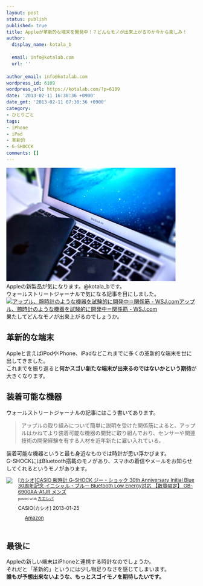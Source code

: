 ```yaml
---
layout: post
status: publish
published: true
title: Appleが革新的な端末を開発中！？どんなモノが出来上がるのか今から楽しみ！
author:
  display_name: kotala_b

  email: info@kotalab.com
  url: ''

author_email: info@kotalab.com
wordpress_id: 6109
wordpress_url: https://kotalab.com/?p=6109
date: '2013-02-11 16:30:36 +0900'
date_gmt: '2013-02-11 07:30:36 +0900'
category:
- ひとりごと
tags:
- iPhone
- iPad
- 革新的
- G-SHOCCK
comments: []
---
```

<p><img src="/wp-content/uploads/apple_130211-448x300.jpg" alt="apple_130211" width="448" height="300" class="alignnone size-large wp-image-6113" /><br />
Appleの新製品が気になります。@kotala_bです。<br />
ウォールストリートジャーナルで気になる記事を目にしました。<br />
<a href="http://jp.wsj.com/article/SB10001424127887324650504578296682346212980.html" target="_blank"><img  class="alignleft" src="https://capture.heartrails.com/150x130?http://jp.wsj.com/article/SB10001424127887324650504578296682346212980.html" alt="アップル、腕時計のような機器を試験的に開発中＝関係筋 - WSJ.com" width="150" height="130" /></a><a href="http://jp.wsj.com/article/SB10001424127887324650504578296682346212980.html" target="_blank">アップル、腕時計のような機器を試験的に開発中＝関係筋 - WSJ.com</a><a href="https://b.hatena.ne.jp/entry/http://jp.wsj.com/article/SB10001424127887324650504578296682346212980.html" target="_blank"><img border="0" src="https://b.hatena.ne.jp/entry/image/http://jp.wsj.com/article/SB10001424127887324650504578296682346212980.html" alt="" /></a><br style="clear:both;" />果たしてどんなモノが出来上がるのでしょうか。<br />
</p>
<!--more-->
<h2>革新的な端末</h2>
<p>Appleと言えばiPodやiPhone、iPadなどこれまでに多くの革新的な端末を世に出してきました。<br />
これまでを振り返ると<strong>何かスゴい新たな端末が出来るのではないかという期待</strong>が大きくなります。</p>
<h2>装着可能な機器</h2>
<p>ウォールストリートジャーナルの記事にはこう書いてあります。</p>
<blockquote><p>アップルの取り組みについて簡単に説明を受けた関係筋によると、アップルはかねてより装着可能な機器の開発に取り組んでおり、センサーや関連技術の開発経験を有する人材を近年新たに雇い入れている。</p></blockquote>
<p>装着可能な機器というと最も身近なものでは時計が思い浮かびます。<br />
G-SHOCKにはBluetooth搭載のモノがあり、スマホの着信やメールをお知らせしてくれるというモノがあります。</p>
<div class="kaerebalink-box" style="text-align:left;padding-bottom:20px;font-size:small;/zoom: 1;overflow: hidden;">
<div class="kaerebalink-image" style="float:left;margin:0 15px 10px 0;"><a href="https://www.amazon.co.jp/exec/obidos/ASIN/B00ANCJLVO/same-22/ref=nosim/" rel="nofollow" target="_blank"><img src="https://images-fe.ssl-images-amazon.com/images/I/51RPw9-2ANL._SL160_.jpg" style="border: none;" /></a></div>
<div class="kaerebalink-info" style="line-height:120%;/zoom: 1;overflow: hidden;">
<div class="kaerebalink-name" style="margin-bottom:10px;line-height:120%"><a href="https://www.amazon.co.jp/exec/obidos/ASIN/B00ANCJLVO/same-22/ref=nosim/" rel="nofollow" target="_blank">[カシオ]CASIO 腕時計 G-SHOCK ジー・ショック 30th Anniversary Initial Blue 30周年記念 イニシャル・ブルー Bluetooth Low Energy対応 【数量限定】   GB-6900AA-A1JR メンズ</a>
<div class="kaerebalink-powered-date" style="font-size:8pt;margin-top:5px;font-family:verdana;line-height:120%">posted with <a href="https://kaereba.com" target="_blank">カエレバ</a></div>
</div>
<div class="kaerebalink-detail" style="margin-bottom:5px;"> CASIO(カシオ) 2013-01-25    </div>
<div class="kaerebalink-link1" style="margin-top:10px;">
<div class="shoplinkamazon" style="display:inline;margin-right:5px;background: url('https://img.yomereba.com/tam_k_01.gif') 0 0 no-repeat;padding: 2px 0 2px 18px;white-space: nowrap;"><a href="https://www.amazon.co.jp/gp/search?keywords=GB-6900AA-A1JR&__mk_ja_JP=%83J%83%5E%83J%83i&tag=same-22" rel="nofollow" target="_blank" title="アマゾン" >Amazon</a></div>
</div>
</div>
<div class="booklink-footer" style="clear: left"></div>
</div>
<h2>最後に</h2>
<p>Appleの新しい端末はiPhoneと連携する時計なのでしょうか。<br />
それだと「革新的」というには少し物足りなさを感じてしまいます。<br />
<strong>誰もが予想出来ないような、もっとスゴイモノを期待したいです。</strong></p>
